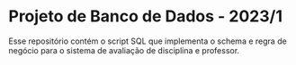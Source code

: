 # Projeto de Banco de Dados - 2023/1
Esse repositório contém o script SQL que implementa o schema e regra de negócio para o sistema de avaliação de disciplina e professor.
